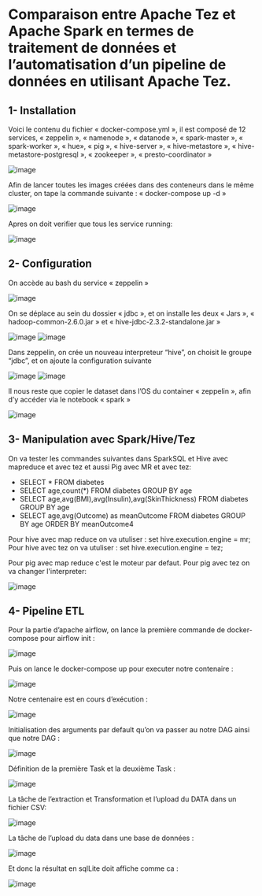 # Comparaison entre Apache Tez et Apache Spark en termes de traitement de données et l’automatisation d’un pipeline de données en utilisant Apache Tez.


## 1-	Installation

Voici le contenu du fichier « docker-compose.yml », il est composé de 12 services, « zeppelin », « namenode », « datanode », « spark-master », « spark-worker », « hue», « pig », « hive-server », « hive-metastore », « hive-metastore-postgresql », « zookeeper », « presto-coordinator »

![image](https://user-images.githubusercontent.com/77858969/211403743-b8ccca6f-308d-4802-94c3-fc48cd42ba79.png)

Afin de lancer toutes les images créées dans des conteneurs dans le même cluster, on tape la commande suivante : « docker-compose up -d »

![image](https://user-images.githubusercontent.com/77858969/211403877-95a1b6c2-ed78-4a6a-8cf3-30a266470442.png)

Apres on doit verifier que tous les service running:

![image](https://user-images.githubusercontent.com/77858969/211403969-2b8a30ef-229d-45b5-b64c-1a3943ea4449.png)

## 2-	Configuration

On accède au bash du service « zeppelin »

![image](https://user-images.githubusercontent.com/77858969/211404135-4366a9ba-d174-49fc-8d98-538a7ca57ab3.png)

On se déplace au sein du dossier « jdbc », et on installe les deux « Jars », « hadoop-common-2.6.0.jar » et « hive-jdbc-2.3.2-standalone.jar »

![image](https://user-images.githubusercontent.com/77858969/211404325-bb6b6f9f-29bc-4622-81a8-0f2c7cf7ec18.png)
![image](https://user-images.githubusercontent.com/77858969/211404345-0249588a-47b0-40e7-b3c1-4025f9a188dc.png)

Dans zeppelin, on crée un nouveau interpreteur “hive”, on choisit le groupe “jdbc”, et on ajoute la configuration suivante

![image](https://user-images.githubusercontent.com/77858969/211404404-ed8eec25-cf90-4ccc-81f0-c1291d74c06b.png)
![image](https://user-images.githubusercontent.com/77858969/211404434-831e8b65-42f6-439b-8f9e-f04dcbb003a2.png)

Il nous reste que copier le dataset dans l’OS du container « zeppelin », afin d’y accéder via le notebook « spark »

![image](https://user-images.githubusercontent.com/77858969/211404509-5a28f8fc-403c-4e16-9fa1-8128ed41e18c.png)

## 3-	Manipulation avec Spark/Hive/Tez

On va tester les commandes suivantes dans SparkSQL et Hive avec mapreduce et avec tez et aussi Pig avec MR et avec tez:
<ul>
  <li>SELECT * FROM diabetes</li>
  <li>SELECT age,count(*) FROM diabetes GROUP BY age</li>
  <li>SELECT age,avg(BMI),avg(Insulin),avg(SkinThickness) FROM diabetes GROUP BY age</li>
  <li>SELECT age,avg(Outcome) as meanOutcome FROM diabetes GROUP BY age ORDER BY meanOutcome4</li>
</ul>

Pour hive avec map reduce on va utuliser : set hive.execution.engine = mr;
Pour hive avec tez on va utuliser : set hive.execution.engine = tez;

Pour pig avec map reduce c'est le moteur par defaut.
Pour pig avec tez on va changer l'interpreter:

![image](https://user-images.githubusercontent.com/77858969/211406485-93c0e631-ba5a-4f99-ba3b-69a61e6374f1.png)

## 4-	Pipeline ETL

Pour la partie d’apache airflow, on lance la première commande de docker-compose pour airflow init :

![image](https://user-images.githubusercontent.com/77858969/211406976-d2f3b5bb-3822-48e4-9163-5cb3014a2a4a.png)

Puis on lance le docker-compose up pour executer notre contenaire :

![image](https://user-images.githubusercontent.com/77858969/211407032-dbe1614a-7b1d-463e-a02a-32ab40f9ef46.png)

Notre centenaire est en cours d’exécution :

![image](https://user-images.githubusercontent.com/77858969/211407091-c493aaf0-4c1b-4456-9eb3-80db37279781.png)

Initialisation des arguments par default qu’on va passer au notre DAG ainsi que notre DAG :

![image](https://user-images.githubusercontent.com/77858969/211407236-afb75d1d-d868-4264-8e78-56b4a0d928fb.png)

Définition de la première Task et la deuxième Task :

![image](https://user-images.githubusercontent.com/77858969/211407266-3db4269a-e1a2-45cc-875c-369f003301c2.png)

La tâche de l’extraction et Transformation et l’upload du DATA dans un fichier CSV:

![image](https://user-images.githubusercontent.com/77858969/211407320-f3d23818-ebd5-434f-991e-53af242e3bd2.png)

La tâche de l’upload du data dans une base de données :

![image](https://user-images.githubusercontent.com/77858969/211407412-a9abe42e-32d0-4182-a6de-964afdb054a0.png)

Et donc la résultat en sqlLite doit affiche comme ca :

![image](https://user-images.githubusercontent.com/77858969/211407486-942dc96f-6716-4691-b1bf-c8c65b19c3c5.png)
